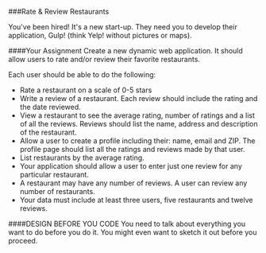 <!--djw:done-->
###Rate & Review Restaurants

You've been  hired! It's a new start-up. They need you to develop their application, Gulp! (think Yelp! without pictures or maps).

####Your Assignment
Create a new dynamic web application. It should allow users to rate and/or review their favorite restaurants. 

Each user should be able to do the following:
* Rate a restaurant on a scale of 0-5 stars
* Write a review of a restaurant. Each review should include the rating and the date reviewed.
* View a restaurant to see the average rating, number of ratings and a list of all the reviews. Reviews should list the name, address and description of the restaurant.
* Allow a user to create a profile including their: name, email and ZIP. The profile page should list all the ratings and reviews made by that user.
* List restaurants by the average rating.
* Your application should allow a user to enter just one review for any particular restaurant. 
* A restaurant may have any number of reviews. A user can review any number of restaurants.
* Your data must include at least three users, five restaurants and twelve reviews.

####DESIGN BEFORE YOU CODE 
You need to talk about everything you want to do before you do it. You might even want to sketch it out before you proceed.


